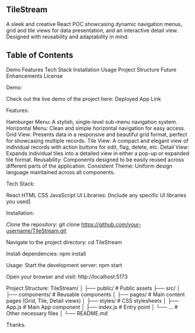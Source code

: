 ## TileStream

A sleek and creative React POC showcasing dynamic navigation menus, grid and tile views for data presentation, and an interactive detail view. Designed with reusability and adaptability in mind.

## Table of Contents

Demo
Features
Tech Stack
Installation
Usage
Project Structure
Future Enhancements
License

Demo:

Check out the live demo of the project here: Deployed App Link

Features:

Hamburger Menu: A stylish, single-level sub-menu navigation system.
Horizontal Menu: Clean and simple horizontal navigation for easy access.
Grid View: Presents data in a responsive and beautiful grid format, perfect for showcasing multiple records.
Tile View: A compact and elegant view of individual records with action buttons for edit, flag, delete, etc.
Detail View: Expands individual tiles into a detailed view in either a pop-up or expanded tile format.
Reusability: Components designed to be easily reused across different parts of the application.
Consistent Theme: Uniform design language maintained across all components.

Tech Stack:

React
HTML
CSS
JavaScript
UI Libraries: [Include any specific UI libraries you used]

Installation:

Clone the repository:
git clone https://github.com/your-username/TileStream.git

Navigate to the project directory:
cd TileStream

Install dependencies:
npm install

Usage:
Start the development server:
npm start

Open your browser and visit:
http://localhost:5173

Project Structure:
TileStream/
│
├── public/ # Public assets
├── src/
│ ├── components/ # Reusable components
│ ├── pages/ # Main content pages (Grid, Tile, Detail views)
│ ├── styles/ # CSS stylesheets
│ ├── App.js # Main App component
│ ├── index.js # Entry point
│ └── ... # Other necessary files
│
└── README.md

Thanks.
